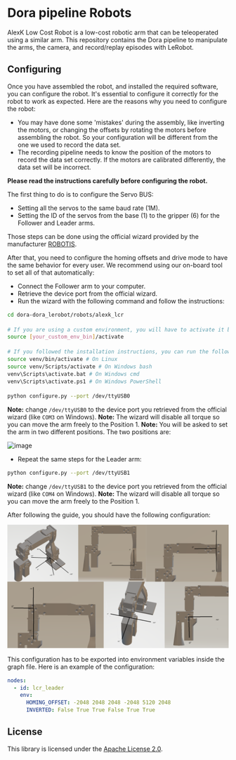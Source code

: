 # Dora pipeline Robots

AlexK Low Cost Robot is a low-cost robotic arm that can be teleoperated using a similar arm. This repository contains
the Dora pipeline to manipulate the arms, the camera, and record/replay episodes with LeRobot.

## Configuring

Once you have assembled the robot, and installed the required software, you can configure the robot. It's essential to
configure it
correctly for the robot to work as expected. Here are the reasons why you need to configure the robot:

- You may have done some 'mistakes' during the assembly, like inverting the motors, or changing the offsets by rotating
  the motors before assembling the robot. So your configuration will be different from the one we used to record the
  data set.
- The recording pipeline needs to know the position of the motors to record the data set correctly. If the motors are
  calibrated differently, the data set will be incorrect.

**Please read the instructions carefully before configuring the robot.**

The first thing to do is to configure the Servo BUS:

- Setting all the servos to the same baud rate (1M).
- Setting the ID of the servos from the base (1) to the gripper (6) for the Follower and Leader arms.

Those steps can be done using the official wizard provided by the
manufacturer [ROBOTIS](https://emanual.robotis.com/docs/en/software/dynamixel/dynamixel_wizard2/).

After that, you need to configure the homing offsets and drive mode to have the same behavior for every user. We
recommend using our on-board tool to set all of that automatically:

- Connect the Follower arm to your computer.
- Retrieve the device port from the official wizard.
- Run the wizard with the following command and follow the instructions:

```bash
cd dora-dora_lerobot/robots/alexk_lcr

# If you are using a custom environment, you will have to activate it before running the command
source [your_custom_env_bin]/activate

# If you followed the installation instructions, you can run the following command
source venv/bin/activate # On Linux
source venv/Scripts/activate # On Windows bash
venv\Scripts\activate.bat # On Windows cmd
venv\Scripts\activate.ps1 # On Windows PowerShell

python configure.py --port /dev/ttyUSB0
```

**Note:** change `/dev/ttyUSB0` to the device port you retrieved from the official wizard (like `COM3` on Windows).
**Note:** The wizard will disable all torque so you can move the arm freely to the Position 1.
**Note:** You will be asked to set the arm in two different positions. The two positions are:

![image](https://github.com/Hennzau/Hennzau/blob/main/assets/Koch_arm_positions.png)

- Repeat the same steps for the Leader arm:

```bash
python configure.py --port /dev/ttyUSB1
```

**Note:** change `/dev/ttyUSB1` to the device port you retrieved from the official wizard (like `COM4` on Windows).
**Note:** The wizard will disable all torque so you can move the arm freely to the Position 1.

After following the guide, you should have the following configuration:

![image](https://github.com/Hennzau/Hennzau/blob/main/assets/Koch_arm_wanted_configuration.png)

This configuration has to be exported into environment variables inside the graph file. Here is an example of the
configuration:

```YAML
nodes:
  - id: lcr_leader
    env:
      HOMING_OFFSET: -2048 2048 2048 -2048 5120 2048
      INVERTED: False True True False True True
```

## License

This library is licensed under the [Apache License 2.0](../../LICENSE).